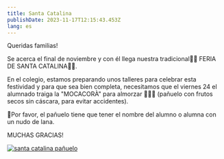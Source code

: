 ```yaml
---
title: Santa Catalina
publishDate: 2023-11-17T12:15:43.453Z
lang: es
---
```

Queridas familias!



Se acerca el final de noviembre y con él llega nuestra tradicional🍁🌰 FERIA DE SANTA CATALINA🍁🌰.



En el colegio, estamos preparando unos talleres para celebrar esta festividad y para que sea bien completa,  necesitamos que el viernes 24 el alumnado traiga la "MOCACORÀ" para almorzar 🥜🌰😋 (pañuelo con frutos secos sin cáscara, para evitar accidentes). 



📣Por favor, el pañuelo tiene que tener el nombre del alumno o alumna con un nudo de lana.



MUCHAS GRACIAS!



[![santa catalina pañuelo](/images/santa_caterina.jpeg)](https://pn-dracs.netlify.app/images/santa_caterina.jpeg)